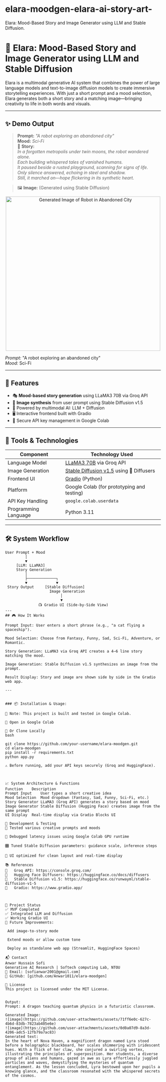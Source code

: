 # elara-moodgen-elara-ai-story-art-
Elara: Mood-Based Story and Image Generator using LLM and Stable Diffusion.

# 🌌 Elara: Mood-Based Story and Image Generator using LLM and Stable Diffusion

Elara is a multimodal generative AI system that combines the power of large language models and text-to-image diffusion models to create immersive storytelling experiences. With just a short prompt and a mood selection, Elara generates both a short story and a matching image—bringing creativity to life in both words and visuals.

---

## ✨ Demo Output

> **Prompt:** *"A robot exploring an abandoned city"*  
> **Mood:** *Sci-Fi*  
> 📝 **Story:**  
> *In a forgotten metropolis under twin moons, the robot wandered alone.  
> Each building whispered tales of vanished humans.  
> It paused beside a rusted playground, scanning for signs of life.  
> Only silence answered, echoing in steel and shadow.  
> Still, it marched on—hope flickering in its synthetic heart.*

> 🖼️ **Image:** (Generated using Stable Diffusion)
> 
<p align="center">
  <img src=""(https://drive.google.com/file/d/1D50vFXxg_BhWkrZ1o2qGaNES_TwHthnU/view?usp=drive_link)" alt="Generated Image of Robot in Abandoned City" width="500"/>
</p>

*Prompt:* "A robot exploring an abandoned city"  
*Mood:* Sci-Fi 

---

## 🚀 Features

- 🎭 **Mood-based story generation** using LLaMA3 70B via Groq API
- 🎨 **Image synthesis** from user prompt using Stable Diffusion v1.5
- 🧠 Powered by multimodal AI: LLM + Diffusion
- 🖥️ Interactive frontend built with Gradio
- 🔐 Secure API key management in Google Colab

---

## 🧰 Tools & Technologies

| Component              | Technology Used                                     |
|------------------------|-----------------------------------------------------|
| Language Model         | [LLaMA3 70B](https://console.groq.com/) via Groq API|
| Image Generation       | [Stable Diffusion v1.5](https://huggingface.co/runwayml/stable-diffusion-v1-5) using 🤗 Diffusers |
| Frontend UI            | [Gradio](https://www.gradio.app/) (Python)          |
| Platform               | Google Colab (for prototyping and testing)          |
| API Key Handling       | `google.colab.userdata`                             |
| Programming Language   | Python 3.11                                          |

---

## 🛠️ System Workflow

```text
User Prompt + Mood 
         │
         ▼
     [LLM: LLaMA3]
     Story Generation
         │
         ├─────────────┐
         ▼             ▼
 Story Output     [Stable Diffusion]
                    Image Generation
                         │
                         ▼
               📺 Gradio UI (Side-by-Side View)
---
## 🎮 How It Works

Prompt Input: User enters a short phrase (e.g., "a cat flying a spaceship").

Mood Selection: Choose from Fantasy, Funny, Sad, Sci-Fi, Adventure, or Romantic.

Story Generation: LLaMA3 via Groq API creates a 4–6 line story matching the mood.

Image Generation: Stable Diffusion v1.5 synthesizes an image from the prompt.

Result Display: Story and image are shown side by side in the Gradio web app.

---


### 📦 Installation & Usage:

📌 Note: This project is built and tested in Google Colab.

🔹 Open in Google Colab

🔹 Or Clone Locally
bash

git clone https://github.com/your-username/elara-moodgen.git
cd elara-moodgen
pip install -r requirements.txt
python app.py

⚠️ Before running, add your API keys securely (Groq and HuggingFace).



📈 System Architecture & Functions
Function	Description
Prompt Input	User types a short creative idea
Mood Selection	Mood dropdown (Fantasy, Sad, Funny, Sci-Fi, etc.)
Story Generator	LLaMA3 (Groq API) generates a story based on mood
Image Generator	Stable Diffusion (Hugging Face) creates image from the same prompt
UI Display	Real-time display via Gradio Blocks UI

🧪 Development & Testing
🧪 Tested various creative prompts and moods

🐛 Debugged latency issues using Google Colab GPU runtime

🎛️ Tuned Stable Diffusion parameters: guidance scale, inference steps

🧼 UI optimized for clean layout and real-time display

📚 References
	Groq API: https://console.groq.com/
	Hugging Face Diffusers: https://huggingface.co/docs/diffusers
	Stable Diffusion v1.5: https://huggingface.co/runwayml/stable-diffusion-v1-5
	Gradio: https://www.gradio.app/



📍 Project Status
✅ MVP Completed
✅ Integrated LLM and Diffusion
✅ Working Gradio UI
🧩 Future Improvements:

 Add image-to-story mode

 Extend moods or allow custom tone

 Deploy as standalone web app (Streamlit, HuggingFace Spaces)

📬 Contact
Anwar Hussain Sofi
Generative AI Research | Softech computing Lab, NTOU
📧 Email: [sofianwar2001@gmail.com]
🔗 GitHub: [github.com/Anwar1011/elara-moodgen]

📝 License
This project is licensed under the MIT License.


Output:
Prompt: A dragon teaching quantum physics in a futuristic classroom.

Generated Image:
![image](https://github.com/user-attachments/assets/71ff6e0c-627c-4b6d-83db-7823ab405e6e)
![image](https://github.com/user-attachments/assets/0d0a07d9-8a3d-4206-adc5-12fb79a7ac83)
Generated text:
In the heart of Nova Haven, a magnificent dragon named Lyra stood before a holographic blackboard, her scales shimmering with iridescent hues. With a flick of her claw, she conjured a swirling vortex, illustrating the principles of superposition. Her students, a diverse group of aliens and humans, gazed in awe as Lyra effortlessly juggled particles and waves, demystifying the mysteries of quantum entanglement. As the lesson concluded, Lyra bestowed upon her pupils a knowing glance, and the classroom resonated with the whispered secrets of the cosmos.



